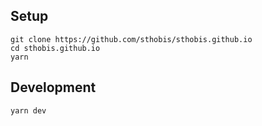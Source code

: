 ## Setup

```
git clone https://github.com/sthobis/sthobis.github.io
cd sthobis.github.io
yarn
```

## Development

```
yarn dev
```

